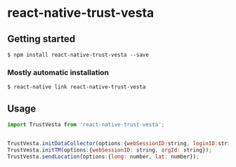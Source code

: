 # react-native-trust-vesta

## Getting started

`$ npm install react-native-trust-vesta --save`

### Mostly automatic installation

`$ react-native link react-native-trust-vesta`

## Usage
```javascript
import TrustVesta from 'react-native-trust-vesta';


TrustVesta.initDataCollector(options:{webSessionID:string, loginID:string});
TrustVesta.initTM(options:{webSessionID: string, orgId: string});
TrustVesta.sendLocation(options:{long: number, lat: number});
```
